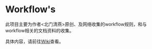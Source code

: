 # Workflow's
  此项目主要为作者<北门清燕>原创、及网络收集的workflow规则，和与workflow相关的文档资料的收集。
  
  具体内容，请前往[Wiki](https://github.com/bmqy/workflow/wiki)查看。

